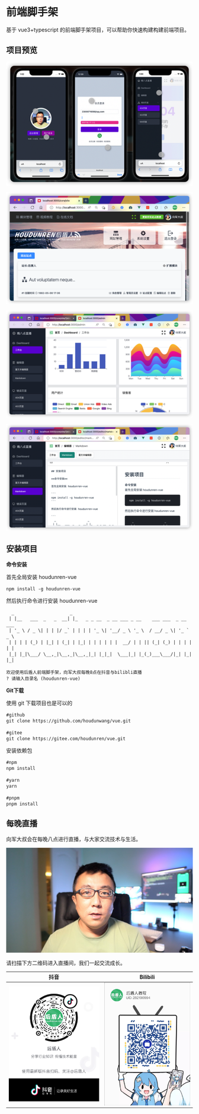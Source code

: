 # 前端脚手架

基于 vue3+typescript 的前端脚手架项目，可以帮助你快速构建构建前端项目。

## 项目预览

![image-20220424180043074](./core/assets/image-20220424180043074.png)

![image-20220706223510626](./core/assets/image-20220706223510626.png)

![image-20220424193919149](./core/assets/image-20220706223604418.png)

![image-20220706223650063](./core/assets/image-20220706223650063.png)



## 安装项目

**命令安装**

首先全局安装 houdunren-vue

```
npm install -g houdunren-vue
```

然后执行命令进行安装 houdunren-vue

```
  _                     _
 | |__   ___  _   _  __| |_   _ _ __  _ __ ___ _ __    ___ ___  _ __ ___
 | '_ \ / _ \| | | |/ _` | | | | '_ \| '__/ _ \ '_ \  / __/ _ \| '_ ` _ \
 | | | | (_) | |_| | (_| | |_| | | | | | |  __/ | | || (_| (_) | | | | | |
 |_| |_|\___/ \__,_|\__,_|\__,_|_| |_|_|  \___|_| |_(_)___\___/|_| |_| |_|

欢迎使用后盾人前端脚手架，向军大叔每晚8点在抖音与bilibli直播
? 请输入目录名 (houdunren-vue)
```



**Git下载**

使用 git 下载项目也是可以的

```
#github
git clone https://github.com/houdunwang/vue.git

#gitee
git clone https://gitee.com/houdunren/vue.git
```

安装依赖包

```
#npm
npm install

#yarn
yarn

#pnpm
pnpm install
```



## 每晚直播

向军大叔会在每晚八点进行直播，与大家交流技术与生活。

<img src="./core/assets/xj.jpg" alt="image-20210216220804022" style="zoom:50%;" />

请扫描下方二维码进入直播间，我们一起交流成长。

| 抖音                                                 | Bilibili                                              |
| ---------------------------------------------------- | ----------------------------------------------------- |
| ![image-20210216220804022](./core/assets/douyin.png) | ![image-20210216220804022](./core/assets/bilibli.jpg) |
